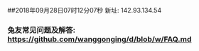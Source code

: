 ##2018年09月28日07时12分07秒 新址: 142.93.134.54
### 兔友常见问题及解答: https://github.com/wanggonging/d/blob/w/FAQ.md
